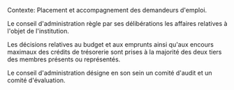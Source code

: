 Contexte: Placement et accompagnement des demandeurs d'emploi.

Le conseil d'administration règle par ses délibérations les affaires relatives à l'objet de l'institution.

Les décisions relatives au budget et aux emprunts ainsi qu'aux encours maximaux des crédits de trésorerie sont prises à la majorité des deux tiers des membres présents ou représentés.

Le conseil d'administration désigne en son sein un comité d'audit et un comité d'évaluation.